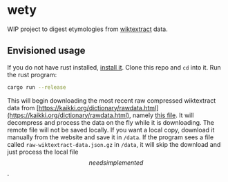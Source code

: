 # wety
WIP project to digest etymologies from [wiktextract](https://github.com/tatuylonen/wiktextract) data.

## Envisioned usage
If you do not have rust installed, [install it](https://www.rust-lang.org/tools/install). Clone this repo and `cd` into it. Run the rust program:
```bash
cargo run --release
```
This will begin downloading the most recent raw compressed wiktextract data from [https://kaikki.org/dictionary/rawdata.html](https://kaikki.org/dictionary/rawdata.html), namely [this file](https://kaikki.org/dictionary/raw-wiktextract-data.json.gz). It will decompress and process the data on the fly while it is downloading. The remote file will not be saved locally. If you want a local copy, download it manually from the website and save it in `/data`. If the program sees a file called `raw-wiktextract-data.json.gz` in `/data`, it will skip the download and just process the local file $$needs implemented$$.